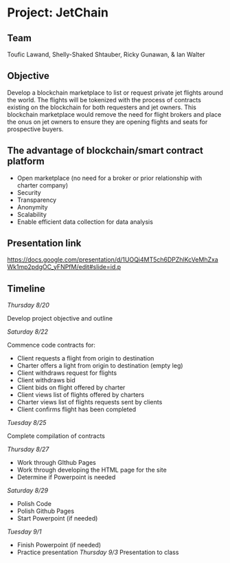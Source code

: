 # Project: JetChain

## Team

Toufic Lawand, Shelly-Shaked Shtauber, Ricky Gunawan, & Ian Walter

## Objective

Develop a blockchain marketplace to list or request private jet flights around the world. The flights will be tokenized with the process of contracts existing on the blockchain for both requesters and jet owners. This blockchain marketplace would remove the need for flight brokers and place the onus on jet owners to ensure they are opening flights and seats for prospective buyers.

## The advantage of blockchain/smart contract platform

- Open marketplace (no need for a broker or prior relationship with charter company)
- Security
- Transparency
- Anonymity
- Scalability
- Enable efficient data collection for data analysis

## Presentation link
https://docs.google.com/presentation/d/1UOQi4MT5ch6DPZhlKcVeMhZxaWk1mp2pdgOC_yFNPfM/edit#slide=id.p

## Timeline

_Thursday 8/20_

Develop project objective and outline

_Saturday 8/22_

Commence code contracts for:
- Client requests a flight from origin to destination
- Charter offers a light from origin to destination (empty leg)
- Client withdraws request for flights
- Client withdraws bid
- Client bids on flight offered by charter
- Client views list of flights offered by charters
- Charter views list of flights requests sent by clients
- Client confirms flight has been completed

_Tuesday 8/25_

Complete compilation of contracts

_Thursday 8/27_

- Work through GIthub Pages
- Work through developing the HTML page for the site
- Determine if Powerpoint is needed

_Saturday 8/29_

- Polish Code
- Polish Github Pages
- Start Powerpoint (if needed)

_Tuesday 9/1_

- Finish Powerpoint (if needed)
- Practice presentation 
_Thursday 9/3_
Presentation to class
